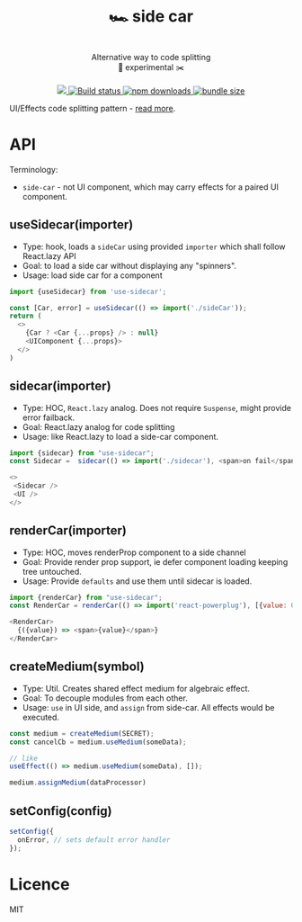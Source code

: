 <div align="center">
  <h1>🏎 side car</h1>
  <br/>
   Alternative way to code splitting
  <br/>
   🧪 experimental ✂️
  <br/>
  <br/>
  
  <a href="https://www.npmjs.com/package/use-sidecar">
    <img src="https://img.shields.io/npm/v/use-sidecar.svg?style=flat-square" />
  </a>
    
  <a href="https://circleci.com/gh/theKashey/use-sidecar/tree/master">
   <img src="https://img.shields.io/circleci/project/github/theKashey/use-sidecar/master.svg?style=flat-square)" alt="Build status">
  </a> 

  <a href="https://www.npmjs.com/package/use-sidecar">
   <img src="https://img.shields.io/npm/dm/use-sidecar.svg" alt="npm downloads">
  </a> 

  <a href="https://bundlephobia.com/result?p=use-sidecar">
   <img src="https://img.shields.io/bundlephobia/minzip/use-sidecar.svg" alt="bundle size">
  </a>   
  <br/>
</div>

UI/Effects code splitting pattern - [read more](https://dev.to/thekashey/sidecar-for-a-code-splitting-1o8g).


# API
Terminology: 
- `side-car` - not UI component, which may carry effects for a paired UI component.

## useSidecar(importer)
- Type: hook, loads a `sideCar` using provided `importer` which shall follow React.lazy API
- Goal: to load a side car without displaying any "spinners".
- Usage: load side car for a component
```js
import {useSidecar} from 'use-sidecar';

const [Car, error] = useSidecar(() => import('./sideCar'));
return (
  <>
    {Car ? <Car {...props} /> : null}
    <UIComponent {...props}>
  </>
) 
```

## sidecar(importer)
- Type: HOC, `React.lazy` analog. Does not require `Suspense`, might provide error failback.
- Goal: React.lazy analog for code splitting
- Usage: like React.lazy to load a side-car component.
```js
import {sidecar} from "use-sidecar";
const Sidecar =  sidecar(() => import('./sidecar'), <span>on fail</span>);

<>
 <Sidecar />
 <UI />
</> 
```

## renderCar(importer)
- Type: HOC, moves renderProp component to a side channel
- Goal: Provide render prop support, ie defer component loading keeping tree untouched.
- Usage: Provide `defaults` and use them until sidecar is loaded.
```js
import {renderCar} from "use-sidecar";
const RenderCar = renderCar(() => import('react-powerplug'), [{value: 0}]);

<RenderCar>
  {({value}) => <span>{value}</span>}
</RenderCar>
```

## createMedium(symbol)
- Type: Util. Creates shared effect medium for algebraic effect.
- Goal: To decouple modules from each other.
- Usage: `use` in UI side, and `assign` from side-car. All effects would be executed.
```js
const medium = createMedium(SECRET);
const cancelCb = medium.useMedium(someData);

// like
useEffect(() => medium.useMedium(someData), []);

medium.assignMedium(dataProcessor)
```

## setConfig(config)
```js
setConfig({
  onError, // sets default error handler
});
```

# Licence

MIT

